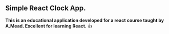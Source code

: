 ## Simple React Clock App. 

__This is an educational application developed for a react course taught by A.Mead.
Excellent for learning React.__ :+1:





